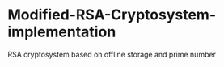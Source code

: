 # Modified-RSA-Cryptosystem-implementation
RSA cryptosystem based on offline storage and prime number
